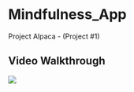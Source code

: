 # Mindfulness_App
Project Alpaca - (Project #1)


## Video Walkthrough
<a href="https://i.imgur.com/headspace-demo-KLe2qlL.gif">
   <img style="max-width:300px;" src="https://i.imgur.com/headspace-demo-KLe2qlL.gif">
</a>